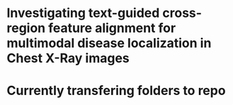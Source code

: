 # Investigating text-guided cross-region feature alignment for multimodal disease localization in Chest X-Ray images

# Currently transfering folders to repo
